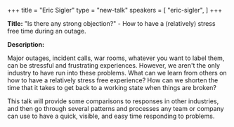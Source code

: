 +++
title = "Eric Sigler"
type = "new-talk"
speakers = [
        "eric-sigler",
]
+++
<div class="span-15  ">
  <div class="span-15  last ">
  <p><strong>Title:</strong>
"Is there any strong objection?" - How to have a (relatively) stress free time during an outage.
</p>

<p><strong>Description:</strong></p>
<p>Major outages, incident calls, war rooms, whatever you want to label them, can be stressful and frustrating experiences.  However, we aren't the only industry to have run into these problems.  What can we learn from others on how to have a relatively stress free experience?  How can we shorten the time that it takes to get back to a working state when things are broken?
</p><p>
This talk will provide some comparisons to responses in other industries, and then go through several patterns and processes any team or company can use to have a quick, visible, and easy time responding to problems.
</p>
  </div>
</div>